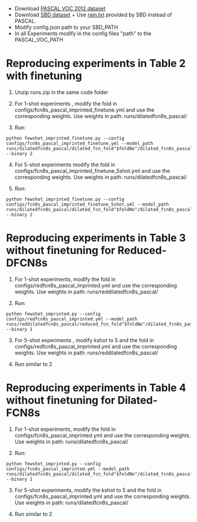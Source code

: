
* Download [PASCAL VOC 2012 dataset](http://host.robots.ox.ac.uk/pascal/VOC/voc2012/index.html#devkit)
* Download [SBD dataset](http://home.bharathh.info/pubs/codes/SBD/download.html) + Use [rain.txt](http://home.bharathh.info/pubs/codes/SBD/train_noval.txt) provided by SBD instead of PASCAL.
* Modify config.json path to your SBD_PATH
* In all Experiments modify in the config files "path" to the PASCAL_VOC_PATH

# Reproducing experiments in Table 2 with finetuning

1. Unzip runs.zip in the same code folder

2.  For 1-shot experiments , modify the fold in configs/fcn8s_pascal_imprinted_finetune.yml and use the corresponding weights.
Use weights in path: runs/dilatedfcn8s_pascal/

3. Run:
```
python fewshot_imprinted_finetune.py --config configs/fcn8s_pascal_imprinted_finetune.yml --model_path runs/dilatedfcn8s_pascal/dilated_fcn_fold"$foldNo"/dilated_fcn8s_pascal_best_model.pkl --binary 2
```

4. For 5-shot experiments modify the fold in configs/fcn8s_pascal_imprinted_finetune_5shot.yml and use the corresponding weights.
Use weights in path: runs/dilatedfcn8s_pascal/

5. Run:
```
python fewshot_imprinted_finetune.py --config configs/fcn8s_pascal_imprinted_finetune_5shot.yml --model_path runs/dilatedfcn8s_pascal/dilated_fcn_fold"$foldNo"/dilated_fcn8s_pascal_best_model.pkl --binary 2
```

# Reproducing experiments in Table 3 without finetuning for Reduced-DFCN8s
1.  For 1-shot experiments, modify the fold in configs/redfcn8s_pascal_imprinted.yml and use the corresponding weights.
Use weights in path: runs/reddilatedfcn8s_pascal/

2. Run:
```
python fewshot_imprinted.py --config configs/redfcn8s_pascal_imprinted.yml --model_path runs/reddilatedfcn8s_pascal/reduced_fcn_fold"$foldNo"/dilated_fcn8s_pascal_best_model.pkl --binary 1
```
3.  For 5-shot experiments , modify kshot to 5 and the fold in configs/redfcn8s_pascal_imprinted.yml and use the corresponding weights.
Use weights in path: runs/reddilatedfcn8s_pascal/

4. Run similar to 2

# Reproducing experiments in Table 4 without finetuning for Dilated-FCN8s
1.  For 1-shot experiments, modify the fold in configs/fcn8s_pascal_imprinted.yml and use the corresponding weights.
Use weights in path: runs/dilatedfcn8s_pascal/

2. Run:
```
python fewshot_imprinted.py --config configs/fcn8s_pascal_imprinted.yml --model_path runs/dilatedfcn8s_pascal/dilated_fcn_fold"$foldNo"/dilated_fcn8s_pascal_best_model.pkl --binary 1
```
3.  For 5-shot experiments, modify the kshot to 5 and the fold in configs/fcn8s_pascal_imprinted.yml and use the corresponding weights.
Use weights in path: runs/dilatedfcn8s_pascal/

4. Run similar to 2


